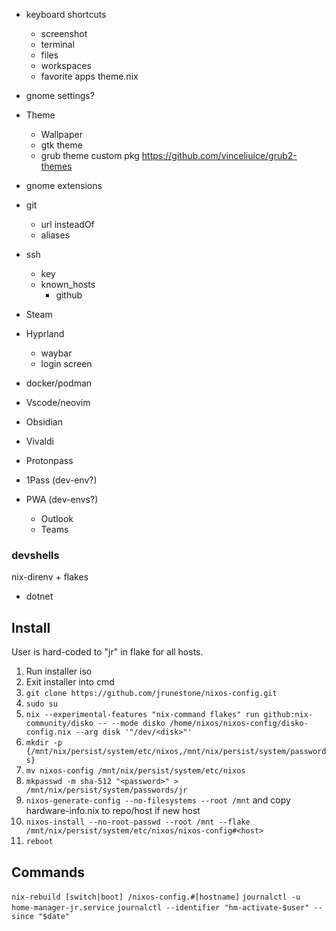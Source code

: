 * keyboard shortcuts
    * screenshot
    * terminal
    * files
    * workspaces
    * favorite apps theme.nix
* gnome settings?
* Theme
    * Wallpaper
    * gtk theme
    * grub theme custom pkg https://github.com/vinceliuice/grub2-themes
* gnome extensions
* git
    * url insteadOf
    * aliases
* ssh
    * key
    * known_hosts
        * github

* Steam
* Hyprland
    * waybar
    * login screen
* docker/podman
* Vscode/neovim
* Obsidian
* Vivaldi
* Protonpass
* 1Pass (dev-env?)
* PWA (dev-envs?)
    * Outlook
    * Teams

### devshells
nix-direnv + flakes
* dotnet

## Install
User is hard-coded to "jr" in flake for all hosts.

1. Run installer iso
2. Exit installer into cmd
6. `git clone https://github.com/jrunestone/nixos-config.git`
5. `sudo su`
4. `nix --experimental-features "nix-command flakes" run github:nix-community/disko -- --mode disko /home/nixos/nixos-config/disko-config.nix --arg disk '"/dev/<disk>"'`
5. `mkdir -p {/mnt/nix/persist/system/etc/nixos,/mnt/nix/persist/system/passwords}`
6. `mv nixos-config /mnt/nix/persist/system/etc/nixos`
8. `mkpasswd -m sha-512 "<password>" > /mnt/nix/persist/system/passwords/jr`
5. `nixos-generate-config --no-filesystems --root /mnt` and copy hardware-info.nix to repo/host if new host
9. `nixos-install --no-root-passwd --root /mnt --flake /mnt/nix/persist/system/etc/nixos/nixos-config#<host>`
10. `reboot`

## Commands
`nix-rebuild [switch|boot] /nixos-config.#[hostname]`
`journalctl -u home-manager-jr.service`
`journalctl --identifier "hm-activate-$user" --since "$date"`